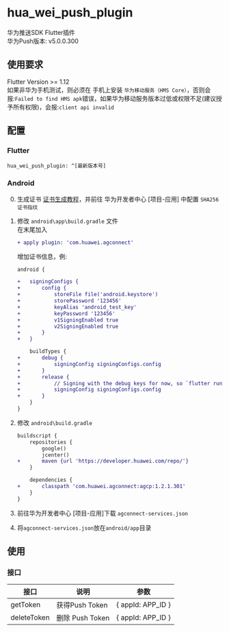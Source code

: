 # hua_wei_push_plugin

华为推送SDK Flutter插件  
华为Push版本: v5.0.0.300

## 使用要求
Flutter Version >= 1.12  
如果非华为手机测试，则必须在 手机上安装 `华为移动服务（HMS Core）`，否则会报:`Failed to find HMS apk`错误，如果华为移动服务版本过低或权限不足(建议授予所有权限)，会报:`client api invalid`

## 配置
### Flutter
````
hua_wei_push_plugin: ^[最新版本号]
````

### Android
0. 生成证书 [证书生成教程](https://developer.huawei.com/consumer/cn/doc/development/HMS-Guides/game-preparation-v4#certificate)，并前往 华为开发者中心 \[项目-应用\] 中配置 `SHA256证书指纹`
0. 修改 `android\app\build.gradle` 文件  
   在末尾加入
   ````diff
   + apply plugin: 'com.huawei.agconnect'
   ````
   增加证书信息，例:
   ````diff
   android {
   
   +   signingConfigs {
   +       config {
   +           storeFile file('android.keystore')
   +           storePassword '123456'
   +           keyAlias 'android_test_key'
   +           keyPassword '123456'
   +           v1SigningEnabled true
   +           v2SigningEnabled true
   +       }
   +   }
   
       buildTypes {
   +       debug {
   +           signingConfig signingConfigs.config
   +       }
   +       release {
   +           // Signing with the debug keys for now, so `flutter run --release` works.
   +           signingConfig signingConfigs.config
   +       }
       }
   }
   ````

0. 修改 `android\build.gradle`
   ````diff
   buildscript {
       repositories {
           google()
           jcenter()
   +       maven {url 'https://developer.huawei.com/repo/'}
       }
   
       dependencies {
   +       classpath 'com.huawei.agconnect:agcp:1.2.1.301'
       }
   }
   ````

0. 前往华为开发者中心 \[项目-应用\]下载 `agconnect-services.json`  
0. 将`agconnect-services.json`放在`android/app`目录  


## 使用
### 接口
|  接口   | 说明  | 参数  | 
|  ----  | ----  | ----  |
| getToken  | 获得Push Token | { appId: APP_ID }
| deleteToken  | 删除 Push Token | { appId: APP_ID }